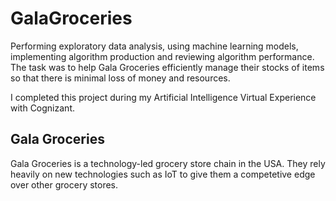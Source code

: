 # GalaGroceries
Performing exploratory data analysis, using machine learning models, implementing algorithm production and  reviewing algorithm performance. The task was to help Gala Groceries efficiently manage their stocks of items so that there is minimal loss of money and resources.

I completed this project during my Artificial Intelligence Virtual Experience with Cognizant.

## Gala Groceries
Gala Groceries is a technology-led grocery store chain in the USA. They rely heavily on new technologies such as IoT to give them a competetive edge over other grocery stores.
